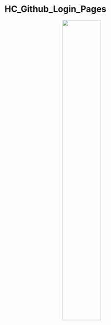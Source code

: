 # HC_Github_Login_Pages

<p align="center">
  <img src="https://user-images.githubusercontent.com/99876715/175831105-c3de72e6-5506-4f77-a693-b47ae922c65d.gif" width="50%">
 </p>

